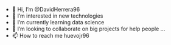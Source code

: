 - 👋 Hi, I’m @DavidHerrera96
- 👀 I’m interested in new technologies
- 🌱 I’m currently learning data science
- 💞️ I’m looking to collaborate on big projects for help people ...
- 📫 How to reach me huevojr96

<!---
DavidHerrera96/DavidHerrera96 is a ✨ special ✨ repository because its `README.md` (this file) appears on your GitHub profile.
You can click the Preview link to take a look at your changes.
--->
